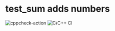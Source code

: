 # test_sum adds numbers
![cppcheck-action](https://github.com/stepin104883/test_sum/workflows/cppcheck-action/badge.svg)
![C/C++ CI](https://github.com/stepin104883/test_sum/workflows/C/C++%20CI/badge.svg)
